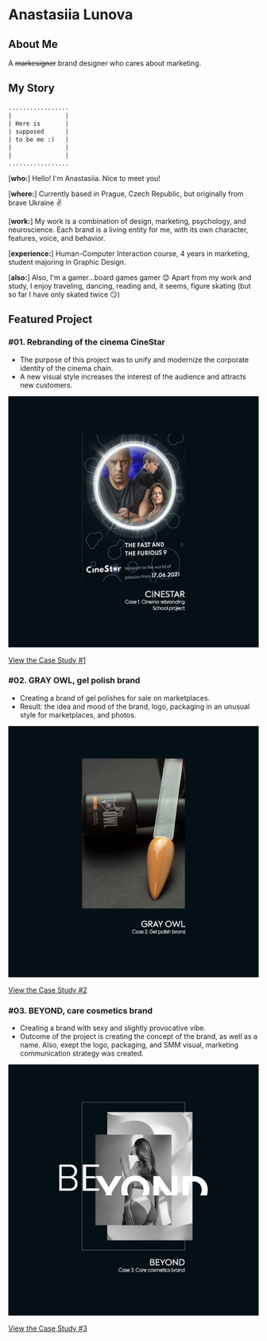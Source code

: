 # Anastasiia Lunova

## About Me
A ~~markesigner~~ brand designer who cares about marketing.

## My Story

```
.................
|               |
| Here is       |
| supposed      |
| to be me :)   |
|               |
|               |
.................
```

[__who:__] Hello! I'm Anastasiia. Nice to meet you!

[__where:__] Currently based in Prague, Czech Republic, but originally from brave Ukraine ✌

[__work:__] My work is a combination of design, marketing, psychology, and neuroscience. Each brand is a living entity for me, with its own character, features, voice, and behavior. 

 [__experience:__] Human-Computer Interaction course, 4 years in marketing, student majoring in Graphic Design.

[__also:__] Also, I'm a gamer...board games gamer 😊 Apart from my work and study, I enjoy traveling, dancing, reading and, it seems, figure skating (but so far I have only skated twice 😏)

## Featured Project


### #01. Rebranding of the cinema CineStar

- The purpose of this project was to unify and modernize the corporate identity of the cinema chain.
- A new visual style increases the interest of the audience and attracts new customers.

![Case study #1: rebranding of the cinema CineStar. Project preview.](images/case-study-01.png)

[View the Case Study #1](case-study-01.md)



### #02. GRAY OWL, gel polish brand

- Creating a brand of gel polishes for sale on marketplaces.
- Result: the idea and mood of the brand, logo, packaging in an unusual style for marketplaces, and photos.

![Case study #2: GRAY OWL, gel polish brand. Project preview.](images/case-study-02.png)

[View the Case Study #2](case-study-02.md)


### #03. BEYOND, care cosmetics brand

- Creating a brand with sexy and slightly provocative vibe.
- Outcome of the project is creating the concept of the brand, as well as a name. Also, exept the logo, packaging, and SMM visual, marketing communication strategy was created.

![Case study #3: BEYOND, care cosmetics brand. Project preview.](images/case-study-03.png)

[View the Case Study #3](case-study-03.md)

